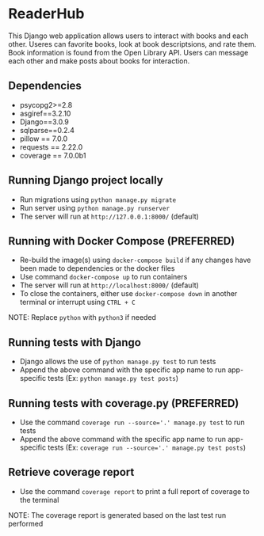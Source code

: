 # ReaderHub
This Django web application allows users to interact with books and each other. Useres can favorite books, look at book descriptsions, and rate them. Book information is found
from the Open Library API. Users can message each other and make posts about books for interaction.

## Dependencies

- psycopg2>=2.8
- asgiref==3.2.10
- Django==3.0.9
- sqlparse==0.2.4
- pillow == 7.0.0
- requests == 2.22.0
- coverage == 7.0.0b1

## Running Django project locally

- Run migrations using `python manage.py migrate`
- Run server using `python manage.py runserver`
- The server will run at `http://127.0.0.1:8000/` (default)

## Running with Docker Compose (PREFERRED)

- Re-build the image(s) using `docker-compose build` if any changes have been made to dependencies or the docker files
- Use command `docker-compose up` to run containers
- The server will run at `http://localhost:8000/` (default)
- To close the containers, either use `docker-compose down` in another terminal or interrupt using `CTRL + C`

NOTE: Replace `python` with `python3` if needed

## Running tests with Django

- Django allows the use of `python manage.py test` to run tests
- Append the above command with the specific app name to run app-specific tests (Ex: `python manage.py test posts`)

## Running tests with coverage.py (PREFERRED)

- Use the command `coverage run --source='.' manage.py test` to run tests
- Append the above command with the specific app name to run app-specific tests (Ex: `coverage run --source='.' manage.py test posts`)

## Retrieve coverage report

- Use the command `coverage report` to print a full report of coverage to the terminal

NOTE: The coverage report is generated based on the last test run performed
